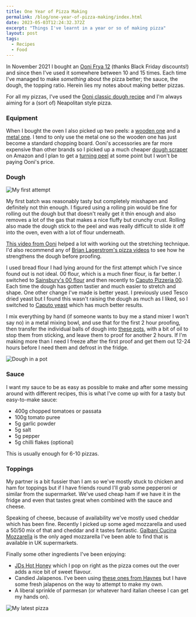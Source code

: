 ```yaml
---
title: One Year of Pizza Making
permalink: /blog/one-year-of-pizza-making/index.html
date: 2023-05-03T12:24:32.372Z
excerpt: "Things I've learnt in a year or so of making pizza"
layout: post
tags:
  - Recipes
  - Food
---
```


In November 2021 I bought an [Ooni Frya 12](https://uk.ooni.com/products/ooni-fyra) (thanks Black Friday discounts!) and since then I've used it somewhere between 10 and 15 times. Each time I've managed to make _something_ about the pizza better; the sauce, the dough, the topping ratio. Herein lies my notes about making better pizzas.

For all my pizzas, I've used the [Ooni classic dough recipe](https://ooni.com/blogs/recipes/classic-pizza-dough) and I'm always aiming for a (sort of) Neapolitan style pizza.

### Equipment

When I bought the oven I also picked up two peels: a [wooden one](https://uk.ooni.com/collections/accessories/products/ooni-wooden-pizza-peel) and a [metal one](https://uk.ooni.com/collections/accessories/products/ooni-pizza-peel). I tend to only use the metal one so the wooden one has just become a standard chopping board. Ooni's accessories are far more expensive than other brands so I picked up a much cheaper [dough scraper](https://www.amazon.co.uk/dp/B08BFJ3QX5) on Amazon and I plan to get a [turning peel](https://uk.ooni.com/collections/accessories/products/ooni-pizza-turning-peel) at some point but I won't be paying Ooni's price.

### Dough

![My first attempt](https://rknightuk.s3.amazonaws.com/site/pizza-first.jpg)

My first batch was reasonably tasty but completely misshapen and definitely not thin enough. I figured using a rolling pin would be fine for rolling out the dough but that doesn't really get it thin enough and also removes a lot of the gas that makes a nice fluffy but crunchy crust. Rolling also made the dough stick to the peel and was really difficult to slide it off into the oven, even with a lot of flour underneath. 

[This video from Ooni](https://www.youtube.com/watch?v=Entzcl8q7H4) helped a lot with working out the stretching technique. I'd also recommend any of [Brian Lagerstrom's pizza videos](https://www.youtube.com/playlist?list=PL_f8scwrXT8tfSJpDPfGozK2QKj-mEmCA) to see how he strengthens the dough before proofing.

I used bread flour I had lying around for the first attempt which I've since found out is not ideal. 00 flour, which is a much finer flour, is far better. I switched to [Sainsbury's 00 flour](https://www.sainsburys.co.uk/gol-ui/product/all-flour/sainsburys-grade-pasta-flour--taste-the-difference-1kg) and then recently to [Caputo Pizzeria 00](https://www.rattonpantry.co.uk/products/caputo®-blue-pizzeria-00-italian-pizza-flour). Each time the dough has gotten tastier and much easier to stretch and shape. One other change I've made is better yeast. I previously used Tesco dried yeast but I found this wasn't raising the dough as much as I liked, so I switched to [Caputo yeast](https://www.rattonpantry.co.uk/products/caputo-yeast-100g) which has much better results.

I mix everything by hand (if someone wants to buy me a stand mixer I won't say no) in a metal mixing bowl, and use that for the first 2 hour proofing, then transfer the individual balls of dough into [these pots](https://www.amazon.co.uk/dp/B07D7MNHVP), with a bit of oil to stop them from sticking, and leave them to proof for another 2 hours. If I'm making more than I need I freeze after the first proof and get them out 12-24 hours before I need them and defrost in the fridge.

![Dough in a pot](https://rknightuk.s3.amazonaws.com/site/pizza-pot.jpg)

### Sauce

I want my sauce to be as easy as possible to make and after some messing around with different recipes, this is what I've come up with for a tasty but easy-to-make sauce:


- 400g chopped tomatoes or passata
- 100g tomato puree
- 5g garlic powder
- 5g salt
- 5g pepper
- 5g chilli flakes (optional)

This is usually enough for 6-10 pizzas.

### Toppings

My partner is a bit fussier than I am so we've mostly stuck to chicken and ham for toppings but if I have friends round I'll grab some pepperoni or similar from the supermarket. We've used cheap ham if we have it in the fridge and even that tastes great when combined with the sauce and cheese.

Speaking of cheese, because of availability we've mostly used cheddar which has been fine. Recently I picked up some aged mozzarella and used a 50/50 mix of that and cheddar and it tastes fantastic. [Galbani Cucina Mozzarella](https://www.sainsburys.co.uk/gol-ui/product/galbani-cucina-mozzarella%C2%A0cheese%C2%A0400g) is the only aged mozzarella I've been able to find that is available in UK supermarkets. 

Finally some other ingredients I've been enjoying:

- [JDs Hot Honey](https://jdshothoney.com) which I pop on right as the pizza comes out the over adds a nice bit of sweet flavour.
- Candied Jalapenos. I've been using [these ones from Haynes](https://www.amazon.co.uk/Haynes-Gourmet-Candied-Jalapenos-%C2%AE/dp/B07JDSP47S/) but I have some fresh jalapenos on the way to attempt to make my own.
- A liberal sprinkle of parmesan (or whatever hard italian cheese I can get my hands on).

![My latest pizza](https://rknightuk.s3.amazonaws.com/site/pizza-latest.jpg)
